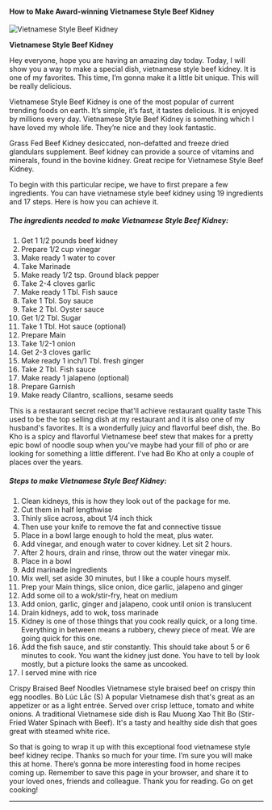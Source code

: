             

#### How to Make Award-winning Vietnamese Style Beef Kidney

![Vietnamese Style Beef Kidney](https://img-global.cpcdn.com/recipes/9986e9c699e10d90/751x532cq70/vietnamese-style-beef-kidney-recipe-main-photo.jpg)

**Vietnamese Style Beef Kidney**

Hey everyone, hope you are having an amazing day today. Today, I will show you a way to make a special dish, vietnamese style beef kidney. It is one of my favorites. This time, I’m gonna make it a little bit unique. This will be really delicious.

Vietnamese Style Beef Kidney is one of the most popular of current trending foods on earth. It’s simple, it’s fast, it tastes delicious. It is enjoyed by millions every day. Vietnamese Style Beef Kidney is something which I have loved my whole life. They’re nice and they look fantastic.

Grass Fed Beef Kidney desiccated, non-defatted and freeze dried glandulars supplement. Beef kidney can provide a source of vitamins and minerals, found in the bovine kidney. Great recipe for Vietnamese Style Beef Kidney.

To begin with this particular recipe, we have to first prepare a few ingredients. You can have vietnamese style beef kidney using 19 ingredients and 17 steps. Here is how you can achieve it.

##### The ingredients needed to make Vietnamese Style Beef Kidney:

1.  Get 1 1/2 pounds beef kidney
2.  Prepare 1/2 cup vinegar
3.  Make ready 1 water to cover
4.  Take Marinade
5.  Make ready 1/2 tsp. Ground black pepper
6.  Take 2-4 cloves garlic
7.  Make ready 1 Tbl. Fish sauce
8.  Take 1 Tbl. Soy sauce
9.  Take 2 Tbl. Oyster sauce
10.  Get 1/2 Tbl. Sugar
11.  Take 1 Tbl. Hot sauce (optional)
12.  Prepare Main
13.  Take 1/2-1 onion
14.  Get 2-3 cloves garlic
15.  Make ready 1 inch/1 Tbl. fresh ginger
16.  Take 2 Tbl. Fish sauce
17.  Make ready 1 jalapeno (optional)
18.  Prepare Garnish
19.  Make ready Cilantro, scallions, sesame seeds

This is a restaurant secret recipe that'll achieve restaurant quality taste This used to be the top selling dish at my restaurant and it is also one of my husband's favorites. It is a wonderfully juicy and flavorful beef dish, the. Bo Kho is a spicy and flavorful Vietnamese beef stew that makes for a pretty epic bowl of noodle soup when you've maybe had your fill of pho or are looking for something a little different. I've had Bo Kho at only a couple of places over the years.

##### Steps to make Vietnamese Style Beef Kidney:

1.  Clean kidneys, this is how they look out of the package for me.
2.  Cut them in half lengthwise
3.  Thinly slice across, about 1/4 inch thick
4.  Then use your knife to remove the fat and connective tissue
5.  Place in a bowl large enough to hold the meat, plus water.
6.  Add vinegar, and enough water to cover kidney. Let sit 2 hours.
7.  After 2 hours, drain and rinse, throw out the water vinegar mix.
8.  Place in a bowl
9.  Add marinade ingredients
10.  Mix well, set aside 30 minutes, but I like a couple hours myself.
11.  Prep your Main things, slice onion, dice garlic, jalapeno and ginger
12.  Add some oil to a wok/stir-fry, heat on medium
13.  Add onion, garlic, ginger and jalapeno, cook until onion is translucent
14.  Drain kidneys, add to wok, toss marinade
15.  Kidney is one of those things that you cook really quick, or a long time. Everything in between means a rubbery, chewy piece of meat. We are going quick for this one.
16.  Add the fish sauce, and stir constantly. This should take about 5 or 6 minutes to cook. You want the kidney just done. You have to tell by look mostly, but a picture looks the same as uncooked.
17.  I served mine with rice

Crispy Braised Beef Noodles Vietnamese style braised beef on crispy thin egg noodles. Bò Lúc Lắc (S) A popular Vietnamese dish that's great as an appetizer or as a light entrée. Served over crisp lettuce, tomato and white onions. A traditional Vietnamese side dish is Rau Muong Xao Thit Bo (Stir-Fried Water Spinach with Beef). It's a tasty and healthy side dish that goes great with steamed white rice.

So that is going to wrap it up with this exceptional food vietnamese style beef kidney recipe. Thanks so much for your time. I’m sure you will make this at home. There’s gonna be more interesting food in home recipes coming up. Remember to save this page in your browser, and share it to your loved ones, friends and colleague. Thank you for reading. Go on get cooking!

* * *
